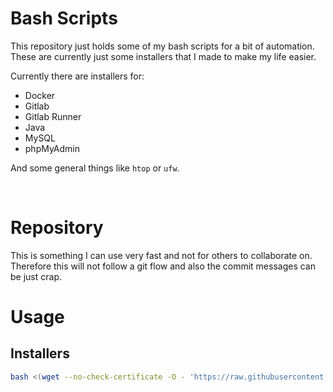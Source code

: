 # Bash Scripts

This repository just holds some of my bash scripts for a bit of automation.
These are currently just some installers that I made to make my life easier.

Currently there are installers for:

* Docker
* Gitlab
* Gitlab Runner
* Java
* MySQL
* phpMyAdmin

And some general things like `htop` or `ufw`.

<br>

# Repository

This is something I can use very fast and not for others to collaborate on. Therefore this will not follow a git flow and also the commit messages can be just crap.

# Usage

## Installers

```sh
bash <(wget --no-check-certificate -O - 'https://raw.githubusercontent.com/Taucher2003/bash-scripts/master/installers/setup.sh')
```